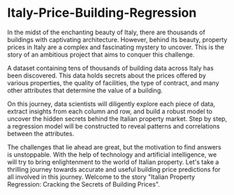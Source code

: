 # Italy-Price-Building-Regression

In the midst of the enchanting beauty of Italy, there are thousands of buildings with captivating architecture. However, behind its beauty, property prices in Italy are a complex and fascinating mystery to uncover. This is the story of an ambitious project that aims to conquer this challenge.

A dataset containing tens of thousands of building data across Italy has been discovered. This data holds secrets about the prices offered by various properties, the quality of facilities, the type of contract, and many other attributes that determine the value of a building.

On this journey, data scientists will diligently explore each piece of data, extract insights from each column and row, and build a robust model to uncover the hidden secrets behind the Italian property market. Step by step, a regression model will be constructed to reveal patterns and correlations between the attributes.

The challenges that lie ahead are great, but the motivation to find answers is unstoppable. With the help of technology and artificial intelligence, we will try to bring enlightenment to the world of Italian property. Let's take a thrilling journey towards accurate and useful building price predictions for all involved in this journey. Welcome to the story "Italian Property Regression: Cracking the Secrets of Building Prices".
